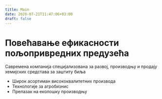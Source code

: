 ```yaml
---
title: Main
date: 2020-07-21T11:47:06+03:00
draft: false
---
```


# Повећавање ефикасности пољопривредних предузећа 

Савремена компанија специјализована за развој, производњу и продају хемијских средстава за заштиту биља

- Широк асортиман висококвалитетних производа
- Технологије за агробизнис
- Прелазак на еколошку производњу
